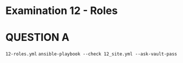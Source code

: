 # Examination 12 - Roles

# QUESTION A
`12-roles.yml`
`ansible-playbook --check 12_site.yml --ask-vault-pass`
